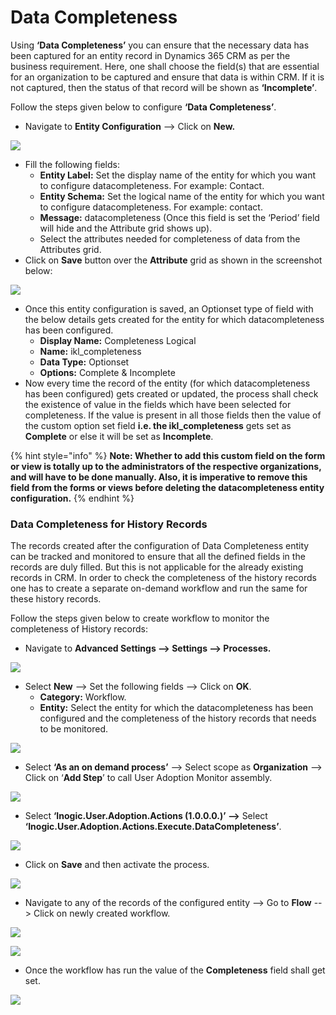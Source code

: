 # Data Completeness

Using **‘Data Completeness’** you can ensure that the necessary data has been captured for an entity record in Dynamics 365 CRM as per the business requirement. Here, one shall choose the field(s) that are essential for an organization to be captured and ensure that data is within CRM. If it is not captured, then the status of that record will be shown as **‘Incomplete’**.

Follow the steps given below to configure **‘Data Completeness’**.

* Navigate to **Entity Configuration** --> Click on **New.**

![](../../../.gitbook/assets/Datacomp\_1.png)

* Fill the following fields:
  * **Entity Label:** Set the display name of the entity for which you want to configure datacompleteness. For example: Contact.&#x20;
  * **Entity Schema:** Set the logical name of the entity for which you want to configure datacompleteness. For example: contact.&#x20;
  * **Message:** datacompleteness (Once this field is set the ‘Period’ field will hide and the Attribute grid shows up).&#x20;
  * Select the attributes needed for completeness of data from the Attributes grid.
* Click on **Save** button over the **Attribute** grid as shown in the screenshot below:

![](../../../.gitbook/assets/Datacomp\_2.png)

* Once this entity configuration is saved, an Optionset type of field with the below details gets created for the entity for which datacompleteness has been configured.&#x20;
  * **Display Name:** Completeness Logical&#x20;
  * **Name:** ikl\_completeness&#x20;
  * **Data Type:** Optionset&#x20;
  * **Options:** Complete & Incomplete
* Now every time the record of the entity (for which datacompleteness has been configured) gets created or updated, the process shall check the existence of value in the fields which have been selected for completeness. If the value is present in all those fields then the value of the custom option set field **i.e. the ikl\_completeness** gets set as **Complete** or else it will be set as **Incomplete**.

{% hint style="info" %}
**Note: Whether to add this custom field on the form or view is totally up to the administrators of the respective organizations, and will have to be done manually. Also, it is imperative to remove this field from the forms or views before deleting the datacompleteness entity configuration.**
{% endhint %}

### Data Completeness for History Records

The records created after the configuration of Data Completeness entity can be tracked and monitored to ensure that all the defined fields in the records are duly filled. But this is not applicable for the already existing records in CRM. In order to check the completeness of the history records one has to create a separate on-demand workflow and run the same for these history records.&#x20;

Follow the steps given below to create workflow to monitor the completeness of History records:

* Navigate to **Advanced Settings --> Settings --> Processes.**

![](../../../.gitbook/assets/Datahis\_1.png)

* Select **New** --> Set the following fields --> Click on **OK**.
  * **Category:** Workflow.&#x20;
  * **Entity:** Select the entity for which the datacompleteness has been configured and the completeness of the history records that needs to be monitored.

![](../../../.gitbook/assets/Datahis\_2.png)

* Select **‘As an on demand process’** --> Select scope as **Organization** --> Click on ‘**Add Step**’ to call User Adoption Monitor assembly.

![](../../../.gitbook/assets/Datahis\_3.png)

* Select **‘Inogic.User.Adoption.Actions (1.0.0.0.)’ -->** Select **‘Inogic.User.Adoption.Actions.Execute.DataCompleteness’**.

![](../../../.gitbook/assets/Datahis\_4.png)

* Click on **Save** and then activate the process.

![](../../../.gitbook/assets/Datahis\_5.png)

* Navigate to any of the records of the configured entity --> Go to **Flow** --> Click on newly created workflow.

![](../../../.gitbook/assets/Datahis\_6.png)

![](../../../.gitbook/assets/Datahis\_7.png)

* Once the workflow has run the value of the **Completeness** field shall get set.

![](../../../.gitbook/assets/Datahis\_8.png)
